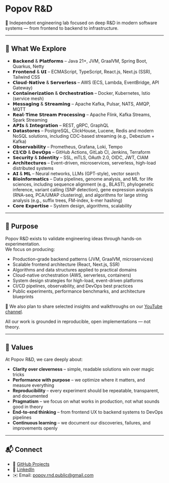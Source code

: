 
# Popov R&D

🔬 Independent engineering lab focused on deep R&D in modern software systems — from frontend to backend to infrastructure.

---

## 🧭 What We Explore

- 𝗕𝗮𝗰𝗸𝗲𝗻𝗱 & 𝗣𝗹𝗮𝘁𝗳𝗼𝗿𝗺𝘀 – Java 21+, JVM, GraalVM, Spring Boot, Quarkus, Netty  
- 𝗙𝗿𝗼𝗻𝘁𝗲𝗻𝗱 & 𝗨𝗜 – ECMAScript, TypeScript, React.js, Next.js (SSR), Tailwind CSS  
- 𝗖𝗹𝗼𝘂𝗱-𝗡𝗮𝘁𝗶𝘃𝗲 & 𝗦𝗲𝗿𝘃𝗲𝗿𝗹𝗲𝘀𝘀 – AWS (ECS, Lambda, EventBridge, API Gateway)  
- 𝗖𝗼𝗻𝘁𝗮𝗶𝗻𝗲𝗿𝗶𝘇𝗮𝘁𝗶𝗼𝗻 & 𝗢𝗿𝗰𝗵𝗲𝘀𝘁𝗿𝗮𝘁𝗶𝗼𝗻 – Docker, Kubernetes, Istio (service mesh)  
- 𝗠𝗲𝘀𝘀𝗮𝗴𝗶𝗻𝗴 & 𝗦𝘁𝗿𝗲𝗮𝗺𝗶𝗻𝗴 – Apache Kafka, Pulsar, NATS, AMQP, MQTT  
- 𝗥𝗲𝗮𝗹-𝗧𝗶𝗺𝗲 𝗦𝘁𝗿𝗲𝗮𝗺 𝗣𝗿𝗼𝗰𝗲𝘀𝘀𝗶𝗻𝗴 – Apache Flink, Kafka Streams, Spark Streaming  
- 𝗔𝗣𝗜𝘀 & 𝗜𝗻𝘁𝗲𝗴𝗿𝗮𝘁𝗶𝗼𝗻 – REST, gRPC, GraphQL  
- 𝗗𝗮𝘁𝗮𝘀𝘁𝗼𝗿𝗲𝘀 – PostgreSQL, ClickHouse, Lucene, Redis and modern NoSQL solutions, including CDC-based streaming (e.g., Debezium + Kafka)  
- 𝗢𝗯𝘀𝗲𝗿𝘃𝗮𝗯𝗶𝗹𝗶𝘁𝘆 – Prometheus, Grafana, Loki, Tempo  
- 𝗖𝗜/𝗖𝗗 & 𝗗𝗲𝘃𝗢𝗽𝘀 – GitHub Actions, GitLab CI, Jenkins, Terraform  
- 𝗦𝗲𝗰𝘂𝗿𝗶𝘁𝘆 & 𝗜𝗱𝗲𝗻𝘁𝗶𝘁𝘆 – SSL, mTLS, OAuth 2.0, OIDC, JWT, CIAM  
- 𝗔𝗿𝗰𝗵𝗶𝘁𝗲𝗰𝘁𝘂𝗿𝗲𝘀 – Event-driven, microservices, serverless, high-load distributed systems  
- 𝗔𝗜 & 𝗠𝗟 – Neural networks, LLMs (GPT-style), vector search  
- 𝗕𝗶𝗼𝗶𝗻𝗳𝗼𝗿𝗺𝗮𝘁𝗶𝗰𝘀 – Data pipelines, genome analysis, and ML for life sciences, including sequence alignment (e.g., BLAST), phylogenetic inference, variant calling (SNP detection), gene expression analysis (RNA-seq, PCA/UMAP clustering), and algorithms for large string analysis (e.g., suffix trees, FM-index, k-mer hashing)  
- 𝗖𝗼𝗿𝗲 𝗘𝘅𝗽𝗲𝗿𝘁𝗶𝘀𝗲 – System design, algorithms, scalability

---

## 🎯 Purpose

Popov R&D exists to validate engineering ideas through hands-on experimentation.  
We focus on producing:

- Production-grade backend patterns (JVM, GraalVM, microservices)
- Scalable frontend architecture (React, Next.js, SSR)
- Algorithms and data structures applied to practical domains
- Cloud-native orchestration (AWS, serverless, containers)
- System design strategies for high-load, event-driven platforms
- CI/CD pipelines, observability, and DevOps best practices
- Public experiments, performance benchmarks, and architecture blueprints

🎥 We also plan to share selected insights and walkthroughs on our [YouTube channel](https://youtube.com/@popov-rnd).

All our work is grounded in reproducible, open implementations — not theory.

---

## 🧭 Values

At Popov R&D, we care deeply about:

- **Clarity over cleverness** – simple, readable solutions win over magic tricks
- **Performance with purpose** – we optimize where it matters, and measure everything
- **Reproducibility** – every experiment should be repeatable, transparent, and documented
- **Pragmatism** – we focus on what works in production, not what sounds good in theory
- **End-to-end thinking** – from frontend UX to backend systems to DevOps pipelines
- **Continuous learning** – we document our discoveries, failures, and improvements openly

---

## 📬 Connect

- 📂 [GitHub Projects](https://github.com/popov-rnd)
- 💼 [LinkedIn](https://linkedin.com/company/popov-rnd)
- ✉️ Email: popov.rnd.public@gmail.com

